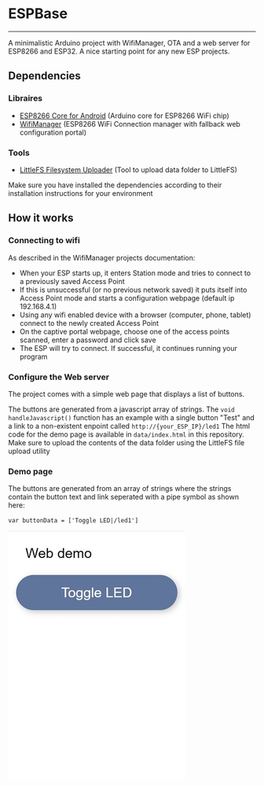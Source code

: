 # ESPBase
---

A minimalistic Arduino project with WifiManager, OTA and a web server for ESP8266 and ESP32. A nice starting point for any new ESP projects.

## Dependencies
### Libraires
- [ESP8266 Core for Android](https://github.com/esp8266/Arduino) (Arduino core for ESP8266 WiFi chip)
- [WifiManager](https://github.com/tzapu/WiFiManager) (ESP8266 WiFi Connection manager with fallback web configuration portal)
### Tools
- [LittleFS Filesystem Uploader](https://github.com/earlephilhower/arduino-esp8266littlefs-plugin) (Tool to upload data folder to LittleFS)

Make sure you have installed the dependencies according to their installation instructions for your environment


## How it works

### Connecting to wifi
As described in the WifiManager projects documentation:

- When your ESP starts up, it enters Station mode and tries to connect to a previously saved Access Point
- If this is unsuccessful (or no previous network saved) it puts itself into Access Point mode and starts a configuration webpage (default ip 192.168.4.1)
- Using any wifi enabled device with a browser (computer, phone, tablet) connect to the newly created Access Point
- On the captive portal webpage, choose one of the access points scanned, enter a password and click save
- The ESP will try to connect. If successful, it continues running your program


### Configure the Web server
The project comes with a simple web page that displays a list of buttons.

The buttons are generated from a javascript array of strings.
The `void handleJavascript()` function has an example with a single button "Test" and a link to a non-existent enpoint called `http://{your_ESP_IP}/led1`
The html code for the demo page is available in `data/index.html` in this repository.
Make sure to upload the contents of the data folder using the LittleFS file upload utility

### Demo page
The buttons are generated from an array of strings where the strings contain the button text and link seperated with a pipe symbol as shown here:
```
var buttonData = ['Toggle LED|/led1']
``` 

![Demo Page with a singe button](./documentation/Screenshot.jpg)